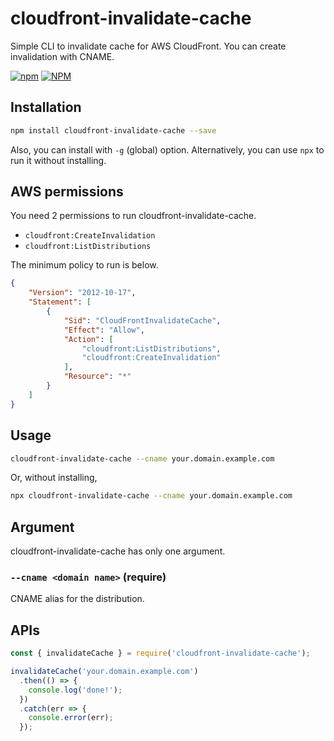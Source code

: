 # cloudfront-invalidate-cache

Simple CLI to invalidate cache for AWS CloudFront.
You can create invalidation with CNAME.

[![npm](https://img.shields.io/npm/v/cloudfront-invalidate-cache.svg)](https://www.npmjs.com/package/cloudfront-invalidate-cache)
[![NPM](https://img.shields.io/npm/l/cloudfront-invalidate-cache.svg)](LICENSE)

## Installation

```bash
npm install cloudfront-invalidate-cache --save
```

Also, you can install with `-g` (global) option. Alternatively, you can use `npx` to run it without installing.

## AWS permissions

You need 2 permissions to run cloudfront-invalidate-cache.

- `cloudfront:CreateInvalidation`
- `cloudfront:ListDistributions`

The minimum policy to run is below.

```json
{
    "Version": "2012-10-17",
    "Statement": [
        {
            "Sid": "CloudFrontInvalidateCache",
            "Effect": "Allow",
            "Action": [
                "cloudfront:ListDistributions",
                "cloudfront:CreateInvalidation"
            ],
            "Resource": "*"
        }
    ]
}
```

## Usage

```bash
cloudfront-invalidate-cache --cname your.domain.example.com
```

Or, without installing,

```bash
npx cloudfront-invalidate-cache --cname your.domain.example.com
```

## Argument

cloudfront-invalidate-cache has only one argument.

### `--cname <domain name>` (require)

CNAME alias for the distribution.

## APIs

```javascript
const { invalidateCache } = require('cloudfront-invalidate-cache');

invalidateCache('your.domain.example.com')
  .then(() => {
    console.log('done!');
  })
  .catch(err => {
    console.error(err);
  });
```
